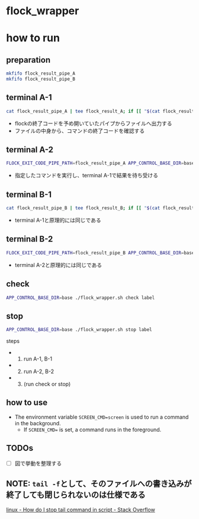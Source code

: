 # flock_wrapper

# how to run
## preparation
``` bash
mkfifo flock_result_pipe_A
mkfifo flock_result_pipe_B
```

## terminal A-1
``` bash
cat flock_result_pipe_A | tee flock_result_A; if [[ "$(cat flock_result_A)" == 0 ]]; then tail -f base/label/latest/output; else echo '❌'; fi
```
* flockの終了コードを予め開いていたパイプからファイルへ出力する
* ファイルの中身から、コマンドの終了コードを確認する

## terminal A-2
``` bash
FLOCK_EXIT_CODE_PIPE_PATH=flock_result_pipe_A APP_CONTROL_BASE_DIR=base ./flock_wrapper.sh run label bash -c 'for ((i = 1; i <= 30; i++)); do echo "$i:A"; sleep 1; done'
```

* 指定したコマンドを実行し、terminal A-1で結果を待ち受ける

## terminal B-1
``` bash
cat flock_result_pipe_B | tee flock_result_B; if [[ "$(cat flock_result_B)" == 0 ]]; then tail -f base/label/latest/output; else echo '❌'; fi
```

* terminal A-1と原理的には同じである

## terminal B-2
``` bash
FLOCK_EXIT_CODE_PIPE_PATH=flock_result_pipe_B APP_CONTROL_BASE_DIR=base ./flock_wrapper.sh run label bash -c 'for ((i = 1; i <= 30; i++)); do echo "$i:B"; sleep 1; done'
```

* terminal A-2と原理的には同じである

## check
``` bash
APP_CONTROL_BASE_DIR=base ./flock_wrapper.sh check label
```

## stop
``` bash
APP_CONTROL_BASE_DIR=base ./flock_wrapper.sh stop label
```

steps
* 1. run A-1, B-1
* 2. run A-2, B-2
* 3. (run check or stop)

## how to use
* The environment variable `SCREEN_CMD=screen` is used to run a command in the background.
  * If `SCREEN_CMD=` is set, a command runs in the foreground.

## TODOs
* [ ] 図で挙動を整理する

## NOTE: `tail -f`として、そのファイルへの書き込みが終了しても閉じられないのは仕様である
[linux - How do I stop tail command in script - Stack Overflow]( https://stackoverflow.com/questions/28600353/how-do-i-stop-tail-command-in-script )

